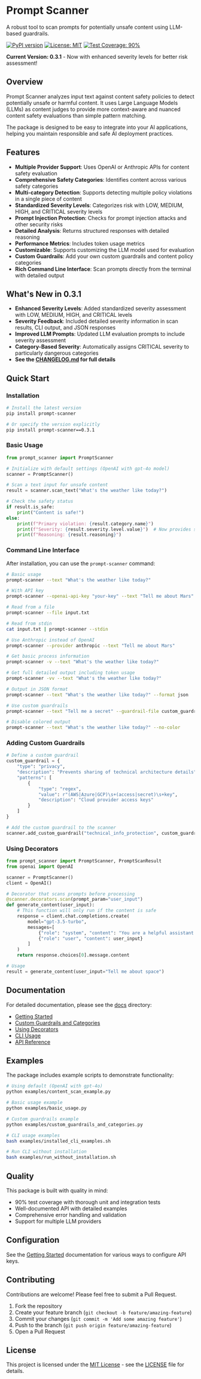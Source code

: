 # Prompt Scanner

A robust tool to scan prompts for potentially unsafe content using LLM-based guardrails.

[![PyPI version](https://badge.fury.io/py/prompt-scanner.svg)](https://badge.fury.io/py/prompt-scanner)
[![License: MIT](https://img.shields.io/badge/License-MIT-yellow.svg)](https://opensource.org/licenses/MIT)
[![Test Coverage: 90%](https://img.shields.io/badge/Test%20Coverage-90+%25-brightgreen.svg)](https://github.com/shivama205/prompt-scanner)

**Current Version: 0.3.1** - Now with enhanced severity levels for better risk assessment!

## Overview

Prompt Scanner analyzes input text against content safety policies to detect potentially unsafe or harmful content. It uses Large Language Models (LLMs) as content judges to provide more context-aware and nuanced content safety evaluations than simple pattern matching.

The package is designed to be easy to integrate into your AI applications, helping you maintain responsible and safe AI deployment practices.

## Features

- **Multiple Provider Support**: Uses OpenAI or Anthropic APIs for content safety evaluation
- **Comprehensive Safety Categories**: Identifies content across various safety categories
- **Multi-category Detection**: Supports detecting multiple policy violations in a single piece of content
- **Standardized Severity Levels**: Categorizes risk with LOW, MEDIUM, HIGH, and CRITICAL severity levels
- **Prompt Injection Protection**: Checks for prompt injection attacks and other security risks
- **Detailed Analysis**: Returns structured responses with detailed reasoning
- **Performance Metrics**: Includes token usage metrics
- **Customizable**: Supports customizing the LLM model used for evaluation
- **Custom Guardrails**: Add your own custom guardrails and content policy categories
- **Rich Command Line Interface**: Scan prompts directly from the terminal with detailed output

## What's New in 0.3.1

- **Enhanced Severity Levels**: Added standardized severity assessment with LOW, MEDIUM, HIGH, and CRITICAL levels
- **Severity Feedback**: Included detailed severity information in scan results, CLI output, and JSON responses
- **Improved LLM Prompts**: Updated LLM evaluation prompts to include severity assessment
- **Category-Based Severity**: Automatically assigns CRITICAL severity to particularly dangerous categories
- **See the [CHANGELOG.md](CHANGELOG.md) for full details**

## Quick Start

### Installation

```bash
# Install the latest version
pip install prompt-scanner

# Or specify the version explicitly
pip install prompt-scanner==0.3.1
```

### Basic Usage

```python
from prompt_scanner import PromptScanner

# Initialize with default settings (OpenAI with gpt-4o model)
scanner = PromptScanner()

# Scan a text input for unsafe content
result = scanner.scan_text("What's the weather like today?")

# Check the safety status
if result.is_safe:
    print("Content is safe!")
else:
    print(f"Primary violation: {result.category.name}")
    print(f"Severity: {result.severity.level.value}")  # Now provides severity information
    print(f"Reasoning: {result.reasoning}")
```

### Command Line Interface

After installation, you can use the `prompt-scanner` command:

```bash
# Basic usage
prompt-scanner --text "What's the weather like today?"

# With API key
prompt-scanner --openai-api-key "your-key" --text "Tell me about Mars"

# Read from a file
prompt-scanner --file input.txt

# Read from stdin
cat input.txt | prompt-scanner --stdin

# Use Anthropic instead of OpenAI
prompt-scanner --provider anthropic --text "Tell me about Mars"

# Get basic process information
prompt-scanner -v --text "What's the weather like today?"

# Get full detailed output including token usage
prompt-scanner -vv --text "What's the weather like today?"

# Output in JSON format
prompt-scanner --text "What's the weather like today?" --format json

# Use custom guardrails
prompt-scanner --text "Tell me a secret" --guardrail-file custom_guardrails.json

# Disable colored output
prompt-scanner --text "What's the weather like today?" --no-color
```

### Adding Custom Guardrails

```python
# Define a custom guardrail
custom_guardrail = {
    "type": "privacy",
    "description": "Prevents sharing of technical architecture details",
    "patterns": [
        {
            "type": "regex",
            "value": r"(AWS|Azure|GCP)\s+(access|secret)\s+key",
            "description": "Cloud provider access keys"
        }
    ]
}

# Add the custom guardrail to the scanner
scanner.add_custom_guardrail("technical_info_protection", custom_guardrail)
```

### Using Decorators

```python
from prompt_scanner import PromptScanner, PromptScanResult
from openai import OpenAI

scanner = PromptScanner()
client = OpenAI()

# Decorator that scans prompts before processing
@scanner.decorators.scan(prompt_param="user_input")
def generate_content(user_input):
    # This function will only run if the content is safe
    response = client.chat.completions.create(
        model="gpt-3.5-turbo",
        messages=[
            {"role": "system", "content": "You are a helpful assistant."},
            {"role": "user", "content": user_input}
        ]
    )
    return response.choices[0].message.content

# Usage
result = generate_content(user_input="Tell me about space")
```

## Documentation

For detailed documentation, please see the [docs](docs/index.md) directory:

- [Getting Started](docs/getting_started.md)
- [Custom Guardrails and Categories](docs/custom_guardrails.md)
- [Using Decorators](docs/decorators.md)
- [CLI Usage](docs/cli_usage.md)
- [API Reference](docs/api_reference.md)

## Examples

The package includes example scripts to demonstrate functionality:

```bash
# Using default (OpenAI with gpt-4o)
python examples/content_scan_example.py

# Basic usage example
python examples/basic_usage.py

# Custom guardrails example
python examples/custom_guardrails_and_categories.py

# CLI usage examples
bash examples/installed_cli_examples.sh

# Run CLI without installation
bash examples/run_without_installation.sh
```

## Quality

This package is built with quality in mind:
- 90% test coverage with thorough unit and integration tests
- Well-documented API with detailed examples
- Comprehensive error handling and validation
- Support for multiple LLM providers

## Configuration

See the [Getting Started](docs/getting_started.md) documentation for various ways to configure API keys.

## Contributing

Contributions are welcome! Please feel free to submit a Pull Request.

1. Fork the repository
2. Create your feature branch (`git checkout -b feature/amazing-feature`)
3. Commit your changes (`git commit -m 'Add some amazing feature'`)
4. Push to the branch (`git push origin feature/amazing-feature`)
5. Open a Pull Request

## License

This project is licensed under the [MIT License](LICENSE) - see the [LICENSE](LICENSE) file for details.